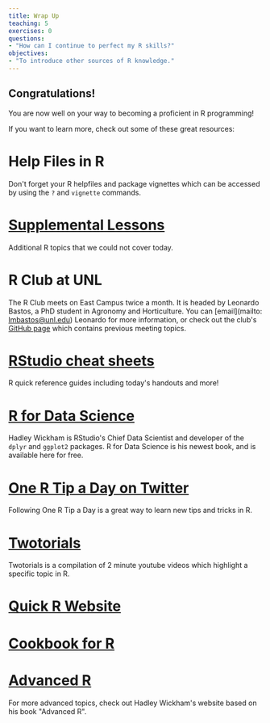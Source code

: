 ```yaml
---
title: Wrap Up
teaching: 5
exercises: 0
questions:
- "How can I continue to perfect my R skills?"
objectives:
- "To introduce other sources of R knowledge."
---
```


## Congratulations!

You are now well on your way to becoming a proficient in R programming!

If you want to learn more, check out some of these great resources:

# Help Files in R
Don't forget your R helpfiles and package vignettes which can be accessed
by using the `?` and `vignette` commands.

# [Supplemental Lessons](https://carriebrown.github.io/r-novice-gapminder-2/)
Additional R topics that we could not cover today.

# R Club at UNL
The R Club meets on East Campus twice a month. It is headed by Leonardo Bastos, a PhD student in Agronomy
and Horticulture. You can [email](mailto: lmbastos@unl.edu) Leonardo for more information, or check out
the club's [GitHub page](https://github.com/ahgsa-unl) which contains previous meeting topics.

# [RStudio cheat sheets](https://www.rstudio.com/resources/cheatsheets/)
R quick reference guides including today's handouts and more!

# [R for Data Science](http://r4ds.had.co.nz/)
Hadley Wickham is RStudio's Chief Data Scientist and developer of the `dplyr` and `ggplot2` packages.
R for Data Science is his newest book, and is available here for free.

# [One R Tip a Day on Twitter](https://twitter.com/RLangTip)
Following One R Tip a Day is a great way to learn new tips and tricks in R.

# [Twotorials](http://www.twotorials.com/)
Twotorials is a compilation of 2 minute youtube videos which highlight a specific topic in R.

# [Quick R Website](http://www.statmethods.net/)

# [Cookbook for R](http://www.cookbook-r.com/)

# [Advanced R](http://adv-r.had.co.nz/)
For more advanced topics, check out Hadley Wickham's website based on his book "Advanced R".